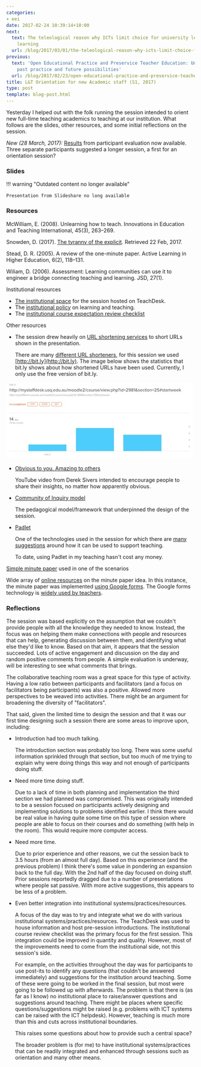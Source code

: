 ```yaml
---
categories:
- eei
date: 2017-02-24 10:39:14+10:00
next:
  text: The teleological reason why ICTs limit choice for university learners and
    learning
  url: /blog/2017/03/01/the-teleological-reason-why-icts-limit-choice-for-university-learners-and-learning/
previous:
  text: 'Open Educational Practice and Preservice Teacher Education: Understanding
    past practice and future possibilities'
  url: /blog/2017/02/23/open-educational-practice-and-preservice-teacher-education-understanding-past-practice-and-future-possibilities/
title: L&T Orientation for new Academic staff (S1, 2017)
type: post
template: blog-post.html
---
```

Yesterday I helped out with the folk running the session intended to orient new full-time teaching academics to teaching at our institution. What follows are the slides, other resources, and some initial reflections on the session.

_New (28 March, 2017):_ [Results](https://docs.google.com/forms/d/1-JCPkM6HUJ2xvAcItwE_UXpdR2p6c3w4zSHdwTJsCkw/viewanalytics) from participant evaluation now available. Three separate participants suggested a longer session, a first for an orientation session?

### Slides


!!! warning "Outdated content no longer available"

    Presentation from Slideshare no long available


### Resources

McWilliam, E. (2008). Unlearning how to teach. Innovations in Education and Teaching International, 45(3), 263–269.

Snowden, D. (2017). [The tyranny of the explicit](http://cognitive-edge.com/blog/the-tyranny-of-the-explicit/). Retrieved 22 Feb, 2017.

Stead, D. R. (2005). A review of the one-minute paper. Active Learning in Higher Education, 6(2), 118–131.

Wiliam, D. (2006). Assessment: Learning communities can use it to engineer a bridge connecting teaching and learning. JSD, 27(1).

Institutional resources

- [The institutional space](http://bit.ly/usqOrient) for the session hosted on TeachDesk.
- The [institutional policy](http://policy.usq.edu.au/documents/1348PL) on learning and teaching.
- The [institutional course expectation review checklist](https://lor.usq.edu.au/usq/integ/gen/bb035aed-b503-40ec-8fdf-49b7341d5e73/0/?attachment.uuid=83036aa4-71cc-4eb6-a4fe-b035ed223656)

Other resources

- The session drew heavily on [URL shortening services](https://en.wikipedia.org/wiki/URL_shortening) to short URLs shown in the presentation.
    
    There are many [different URL shorteners](https://www.lifewire.com/shortening-long-links-3486603), for this session we used [http://bit.ly](http://bit.ly). The image below shows the statistics that bit.ly shows about how shortened URLs have been used. Currently, I only use the free version of bit.ly.
    

[![Stats on shortened](images/32263769553_ab571f6501.jpg)](https://www.flickr.com/photos/david_jones/32263769553/in/dateposted-public/ "Stats on shortened")
<script async src="//embedr.flickr.com/assets/client-code.js" charset="utf-8"></script>

- [Obvious to you. Amazing to others](http://bit.ly/obvAmazing)
    
    YouTube video from Derek Sivers intended to encourage people to share their insights, no matter how apparently obvious.
    
- [Community of Inquiry model](https://coi.athabascau.ca/)
    
    The pedagogical model/framework that underpinned the design of the session.
    
- [Padlet](https://padlet.com/)
    
    One of the technologies used in the session for which there are [many suggestions](https://www.google.com/search?q=using+padlet+teaching&ie=utf-8&oe=utf-8&client=firefox-b-ab) around how it can be used to support teaching.
    
    To date, using Padlet in my teaching hasn't cost any money.
    
[Simple minute paper](http://bit.ly/exMinute) used in one of the scenarios

Wide array of [online resources](https://www.google.com/search?q=minute+paper&ie=utf-8&oe=utf-8&client=firefox-b-ab) on the minute paper idea. In this instance, the minute paper was implemented [using Google forms](https://www.google.com/search?q=minute+paper&ie=utf-8&oe=utf-8&client=firefox-b-ab#q=using+google+form&*). The Google forms technology is [widely used by teachers](https://www.google.com/search?q=minute+paper&ie=utf-8&oe=utf-8&client=firefox-b-ab#q=using+google+form+teaching&*).

### Reflections

The session was based explicitly on the assumption that we couldn't provide people with all the knowledge they needed to know. Instead, the focus was on helping them make connections with people and resources that can help, generating discussion between them, and identifying what else they'd like to know. Based on that aim, it appears that the session succeeded. Lots of active engagement and discussion on the day and random positive comments from people. A simple evaluation is underway, will be interesting to see what comments that brings.

The collaborative teaching room was a great space for this type of activity. Having a low ratio between participants and facilitators (and a focus on facilitators being participants) was also a positive. Allowed more perspectives to be weaved into activities. There might be an argument for broadening the diversity of "facilitators".

That said, given the limited time to design the session and that it was our first time designing such a session there are some areas to improve upon, including:

- Introduction had too much talking.
    
    The introduction section was probably too long. There was some useful information sprinkled through that section, but too much of me trying to explain why were doing things this way and not enough of participants doing stuff.
    
- Need more time doing stuff.
    
    Due to a lack of time in both planning and implementation the third section we had planned was compromised. This was originally intended to be a session focused on participants actively designing and implementing solutions to problems identified earlier. I think there would be real value in having quite some time on this type of session where people are able to focus on their courses and do something (with help in the room). This would require more computer access.
    
- Need more time.
    
    Due to prior experience and other reasons, we cut the session back to 3.5 hours (from an almost full day). Based on this experience (and the previous problem) I think there's some value in pondering an expansion back to the full day. With the 2nd half of the day focused on doing stuff. Prior sessions reportedly dragged due to a number of presentations where people sat passive. With more active suggestions, this appears to be less of a problem.
    
- Even better integration into institutional systems/practices/resources.
    
    A focus of the day was to try and integrate what we do with various institutional systems/practices/resources. The TeachDesk was used to house information and host pre-session introductions. The institutional course review checklist was the primary focus for the first session. This integration could be improved in quantity and quality. However, most of the improvements need to come from the institutional side, not this session's side.
    
    For example, on the activities throughout the day was for participants to use post-its to identify any questions (that couldn't be answered immediately) and suggestions for the institution around teaching. Some of these were going to be worked in the final session, but most were going to be followed up with afterwards. The problem is that there is (as far as I know) no institutional place to raise/answer questions and suggestions around teaching. There might be places where specific questions/suggestions might be raised (e.g. problems with ICT systems can be raised with the ICT helpdesk). However, teaching is much more than this and cuts across institutional boundaries.
    
    This raises some questions about how to provide such a central space?
    
    The broader problem is (for me) to have institutional systems/practices that can be readily integrated and enhanced through sessions such as orientation and many other means.